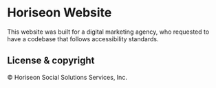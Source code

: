 
# Horiseon Website

 This website was built for a digital marketing agency, who requested to have a codebase that follows accessibility standards. 

## License & copyright

&copy; Horiseon Social Solutions Services, Inc. 